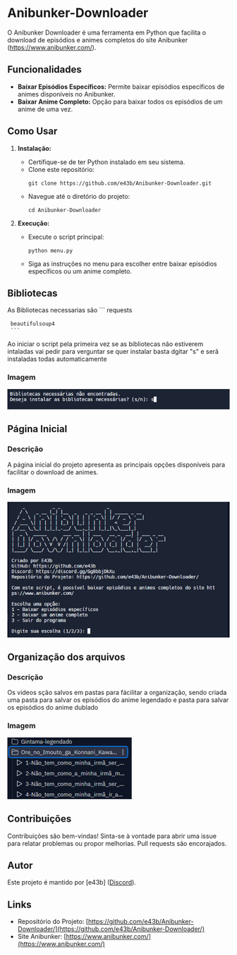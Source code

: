 # Anibunker-Downloader

O Anibunker Downloader é uma ferramenta em Python que facilita o download de episódios e animes completos do site Anibunker (https://www.anibunker.com/).

## Funcionalidades

- **Baixar Episódios Específicos:** Permite baixar episódios específicos de animes disponíveis no Anibunker.
- **Baixar Anime Completo:** Opção para baixar todos os episódios de um anime de uma vez.

## Como Usar

1. **Instalação:**
   - Certifique-se de ter Python instalado em seu sistema.
   - Clone este repositório:
     ```
     git clone https://github.com/e43b/Anibunker-Downloader.git
     ```
   - Navegue até o diretório do projeto:
     ```
     cd Anibunker-Downloader
     ```

2. **Execução:**
   - Execute o script principal:
     ```
     python menu.py
     ```
   - Siga as instruções no menu para escolher entre baixar episódios específicos ou um anime completo.

## Bibliotecas

As Bibliotecas necessarias são
     ```
     requests
     
     beautifulsoup4
     ```
Ao iniciar o script pela primeira vez se as bibliotecas não estiverem intaladas vai pedir para verguntar se quer instalar basta dgitar "s" e serã instaladas todas automaticamente

### Imagem

![Página Inicial](img/requirements.png)

## Página Inicial

### Descrição

A página inicial do projeto apresenta as principais opções disponíveis para facilitar o download de animes.

### Imagem

![Página Inicial](img/home.png)


## Organização dos arquivos

### Descrição

Os videos sção salvos em pastas para fácilitar a organização, sendo criada uma pasta para salvar os episódios do anime legendado e pasta para salvar os episódios do anime dublado

### Imagem

![Página Inicial](img/arquivos.png)


## Contribuições

Contribuições são bem-vindas! Sinta-se à vontade para abrir uma issue para relatar problemas ou propor melhorias. Pull requests são encorajados.

## Autor

Este projeto é mantido por [e43b] ([Discord](https://discord.gg/GgBbbjDkXu)).

## Links

- Repositório do Projeto: [https://github.com/e43b/Anibunker-Downloader/](https://github.com/e43b/Anibunker-Downloader/)
- Site Anibunker: [https://www.anibunker.com/](https://www.anibunker.com/)

